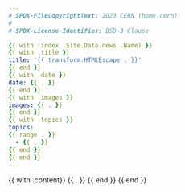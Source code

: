 ```yaml
---
# SPDX-FileCopyrightText: 2023 CERN (home.cern)
#
# SPDX-License-Identifier: BSD-3-Clause

{{ with (index .Site.Data.news .Name) }}
{{ with .title }}
title: '{{ transform.HTMLEscape . }}'
{{ end }}
{{ with .date }}
date: {{ . }}
{{ end }}
{{ with .images }}
images: {{ . }}
{{ end }}
{{ with .topics }}
topics:
{{ range . }}
  - {{ . }}
{{ end }}
{{ end }}
---
```


{{ with .content}}
{{ . }}
{{ end }}
{{ end }}
